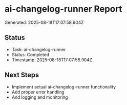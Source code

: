 # ai-changelog-runner Report

Generated: 2025-08-18T17:07:58.904Z

## Status
- Task: ai-changelog-runner
- Status: Completed
- Timestamp: 2025-08-18T17:07:58.904Z

## Next Steps
- Implement actual ai-changelog-runner functionality
- Add proper error handling
- Add logging and monitoring
